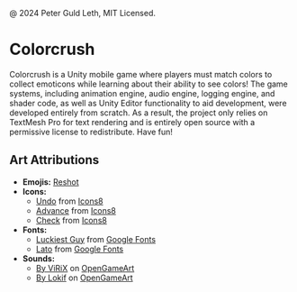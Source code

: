 @ 2024 Peter Guld Leth, MIT Licensed.
# Colorcrush

Colorcrush is a Unity mobile game where players must match colors to collect emoticons while learning about their ability to see colors! The game systems, including animation engine, audio engine, logging engine, and shader code, as well as Unity Editor functionality to aid development, were developed entirely from scratch. As a result, the project only relies on TextMesh Pro for text rendering and is entirely open source with a permissive license to redistribute. Have fun!

## Art Attributions

- **Emojis:** [Reshot](https://www.reshot.com/free-svg-icons/emoji/)
- **Icons:**
  - [Undo](https://icons8.com/icon/78572/undo) from [Icons8](https://icons8.com)
  - [Advance](https://icons8.com/icon/102272/advance) from [Icons8](https://icons8.com)
  - [Check](https://icons8.com/icon/98955/done) from [Icons8](https://icons8.com)
- **Fonts:** 
  - [Luckiest Guy](https://fonts.google.com/specimen/Luckiest+Guy?query=luckiest+guy) from [Google Fonts](https://fonts.google.com/)
  - [Lato](https://fonts.google.com/specimen/Lato?query=lato) from [Google Fonts](https://fonts.google.com/)
- **Sounds:** 
  - [By ViRiX](https://opengameart.org/content/ui-sound-effects-pack) on [OpenGameArt](https://opengameart.org/)
  - [By Lokif](https://opengameart.org/content/gui-sound-effects) on [OpenGameArt](https://opengameart.org/)
